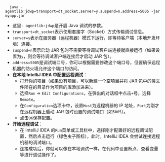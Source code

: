 ```
  java -agentlib:jdwp=transport=dt_socket,server=y,suspend=n,address=5005 -jar myapp.jar
```

- 这里`- agentlib:jdwp`是开启 Java 调试的参数。
- `transport=dt_socket`表示使用套接字（Socket）方式传输调试信息。
- `server=y`表示在服务器（远程机器）模式下运行，即等待客户端（本地开发环境）连接。
- `suspend=n`表示启动 JAR 包时不需要等待调试客户端连接就直接运行（如果设置为`y`，则会等待调试客户端连接后才启动 JAR 包）。
- `address=5005`是调试端口号，你可以根据需要修改这个端口号，但要确保远程机器的防火墙允许这个端口的访问。
- **在本地 IntelliJ IDEA 中配置远程调试**：
    - 打开你的项目（如果没有项目，可以新建一个空项目并将 JAR 包中的类文件所在的目录作为项目的库添加进来）。
    - 选择`Run` -> `Edit Configurations`，在弹出的对话框中点击`+`号，选择`Remote`。
    - 在`Configuration`选项卡中，设置`Host`为远程机器的 IP 地址，`Port`为刚才在远程机器上启动 JAR 包时设置的调试端口（如`5005`）。
    - 点击`OK`保存配置。
- **开始远程调试**：
    - 在 IntelliJ IDEA 的`Run`菜单或工具栏中，选择刚才配置好的远程调试配置，然后点击运行（绿色虫子图标）。此时，IntelliJ IDEA 会尝试连接远程机器的调试端口。
    - 连接成功后，你就可以像在本地调试一样，在代码中设置断点、查看变量等进行调试操作了。